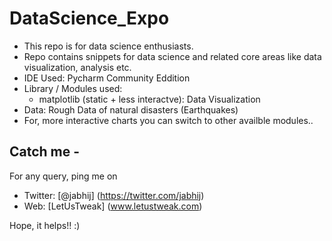 # DataScience_Expo

- This repo is for data science enthusiasts. 
- Repo contains snippets for data science and related core areas like data visualization, analysis etc.
- IDE Used: Pycharm Community Eddition
- Library / Modules used: 
  - matplotlib (static + less interactve): Data Visualization
- Data: Rough Data of natural disasters (Earthquakes)
- For, more interactive charts you can switch to other availble modules..

## Catch me -

For any query, ping me on 
- Twitter: [@jabhij] (https://twitter.com/jabhij)
- Web: [LetUsTweak] (www.letustweak.com)

Hope, it helps!! :)

